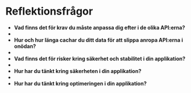 # Reflektionsfrågor #

* **Vad finns det för krav du måste anpassa dig efter i de olika API:erna?**
* 
* **Hur och hur länga cachar du ditt data för att slippa anropa API:erna i onödan?**
* 
* **Vad finns det för risker kring säkerhet och stabilitet i din applikation?**
* 
* **Hur har du tänkt kring säkerheten i din applikation?**
* 
* **Hur har du tänkt kring optimeringen i din applikation?**
